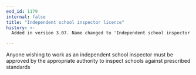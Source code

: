 ```yaml
---
esd_id: 1179
internal: false
title: "Independent school inspector licence"
history: >-
  Added in version 3.07. Name changed to 'Independent school inspector licence' in version 4.00.

---
```


Anyone wishing to work as an independent school inspector must be approved by the appropriate authority to inspect schools against prescribed standards

